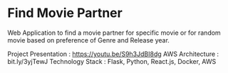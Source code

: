 # Find Movie Partner
Web Application to find a movie partner for specific movie or for random movie based on preference of Genre and Release year.

Project Presentation : https://youtu.be/S9h3JdBI8dg
AWS Architecture : bit.ly/3yjTewJ
Technology Stack : Flask, Python, React.js, Docker, AWS
